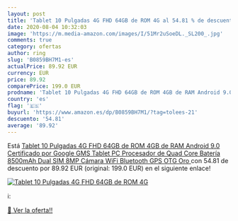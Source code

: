 ```yaml
---
layout: post
title: 'Tablet 10 Pulgadas 4G FHD 64GB de ROM 4G al 54.81 % de descuento'
date: 2020-08-04 10:32:03
image: 'https://m.media-amazon.com/images/I/51Mr2uSoeDL._SL200_.jpg'
comments: true
category: ofertas
author: ring
slug: 'B0859BH7M1-es'
actualPrice: 89.92 EUR
currency: EUR
price: 89.92
comparePrice: 199.0 EUR
prodname: 'Tablet 10 Pulgadas 4G FHD 64GB de ROM 4GB de RAM Android 9.0 Certificado por Google GMS Tablet PC Procesador de Quad Core Batería 8500mAh Dual SIM 8MP Cámara WiFi Bluetooth GPS OTG Oro '
country: 'es'
flag: '🇪🇸'
buyurl: 'https://www.amazon.es/dp/B0859BH7M1/?tag=tolees-21'
descuento: '54.81'
average: '89.92'
---
```


Está [Tablet 10 Pulgadas 4G FHD 64GB de ROM 4GB de RAM Android 9.0 Certificado por Google GMS Tablet PC Procesador de Quad Core Batería 8500mAh Dual SIM 8MP Cámara WiFi Bluetooth GPS OTG Oro ](https://www.amazon.es/dp/B0859BH7M1/?tag=tolees-21) con 54.81 de descuento por 89.92 EUR (original: 199.0 EUR) en el siguiente enlace!

[![Tablet 10 Pulgadas 4G FHD 64GB de ROM 4G](https://m.media-amazon.com/images/I/51Mr2uSoeDL._SL200_.jpg)](https://www.amazon.es/dp/B0859BH7M1/?tag=tolees-21)

ℹ️:


[🛒 Ver la oferta!!](https://www.amazon.es/dp/B0859BH7M1/?tag=tolees-21)
